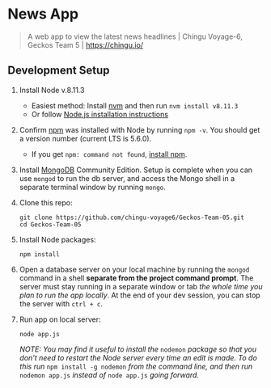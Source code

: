 # News App
> A web app to view the latest news headlines | Chingu Voyage-6, Geckos Team 5 | https://chingu.io/

## Development Setup

1.  Install Node v.8.11.3
    * Easiest method: Install [nvm](https://github.com/creationix/nvm) and then run `nvm install v8.11.3`
    * Or follow [Node.js installation instructions](https://nodejs.org/en/download/)

2. Confirm [npm](https://github.com/npm/npm) was installed with Node by running `npm -v`. You should get a version number (current LTS is 5.6.0).
    * If you get `npm: command not found`, [install npm](https://www.npmjs.com/get-npm).

3. Install [MongoDB](https://docs.mongodb.com/manual/installation/#tutorial-installation) Community Edition. Setup is complete when you can use `mongod` to run the db server, and access the Mongo shell in a separate terminal window by running `mongo`.

4. Clone this repo:
    ```cli
    git clone https://github.com/chingu-voyage6/Geckos-Team-05.git
    cd Geckos-Team-05
    ```

5. Install Node packages:
    ```cli
    npm install
    ```

6. Open a database server on your local machine by running the `mongod` command in a shell **separate from the project command prompt**. The server must stay running in a separate window or tab *the whole time you plan to run the app locally*. At the end of your dev session, you can stop the server with `ctrl + c`.

7. Run app on local server:
    ```cli
    node app.js
    ```
    *NOTE: You may find it useful to install the* `nodemon` *package so that you don't need to restart the Node server every time an edit is made. To do this run* `npm install -g nodemon` *from the command line, and then run* `nodemon app.js` *instead of* `node app.js` *going forward.*
